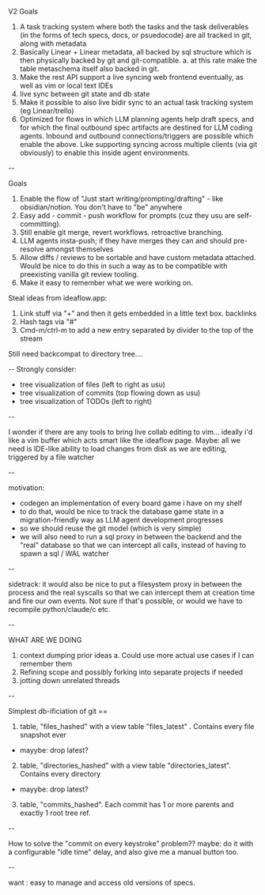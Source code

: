 V2 Goals

1. A task tracking system where both the tasks and the task deliverables (in the forms of tech specs, docs, or psuedocode) are all tracked in git, along with metadata
2. Basically Linear + Linear metadata, all backed by sql structure which is then physically backed by git and git-compatible. 
  a. at this rate make the table metaschema itself also backed in git.
3. Make the rest API support a live syncing web frontend eventually, as well as vim or local text IDEs
4. live sync between git state and db state
5. Make it possible to also live bidir sync to an actual task tracking system (eg Linear/trello)
6. Optimized for flows in which LLM planning agents help draft specs, and for which the final outbound spec artifacts are destined for LLM coding agents.
  Inbound and outbound connections/triggers are possible which enable the above. Like supporting syncing across multiple clients (via git obviously) to enable this inside agent environments.

--



Goals

1. Enable the flow of "Just start writing/prompting/drafting" - like obsidian/notion. You don't have to "be" anywhere
2. Easy add - commit - push workflow for prompts (cuz they usu are self-committing).
3. Still enable git merge, revert workflows. retroactive branching.
4. LLM agents insta-push; if they have merges they can and should pre-resolve amongst themselves
5. Allow diffs / reviews to be sortable and have custom metadata attached. Would be nice to do this in such a way as to be compatible with preexisting vanilla git review tooling.
6. Make it easy to remember what we were working on.

Steal ideas from ideaflow.app:

1. Link stuff via "+" and then it gets embedded in a little text box. backlinks
2. Hash tags via "#"
3. Cmd-m/ctrl-m to add a new entry separated by divider to the top of the stream

Still need backcompat to directory tree....

--
Strongly consider:
* tree visualization of files (left to right as usu)
* tree visualization of commits (top flowing down as usu)
* tree visualization of TODOs (left to right)

--

I wonder if there are any tools to bring live collab editing to vim... ideally i'd like a vim buffer which acts smart like the ideaflow page.
Maybe: all we need is IDE-like ability to load changes from disk as we are editing, triggered by a file watcher


--

motivation:
* codegen an implementation of every board game i have on my shelf
* to do that, would be nice to track the database game state in a migration-friendly way as LLM agent development progresses
* so we should reuse the git model (which is very simple)
* we will also need to run a sql proxy in between the backend and the "real" database so that we can intercept all calls, instead of having to spawn a sql / WAL watcher

--

sidetrack: it would also be nice to put a filesystem proxy in between the process and the real syscalls so that we can intercept them at creation time and fire our own events. Not sure if that's possible, or would we have to recompile python/claude/c etc.

--

WHAT ARE WE DOING
1. context dumping prior ideas
  a. Could use more actual use cases if I can remember them
2. Refining scope and possibly forking into separate projects if needed
3. jotting down unrelated threads


--

Simplest db-ificiation of git ==

1. table, "files_hashed" with a view table "files_latest" . Contains every file snapshot ever
  * mayybe: drop latest?
2. table, "directories_hashed" with a view table "directories_latest". Contains every directory
  * mayybe: drop latest?
3. table, "commits_hashed". Each commit has 1 or more parents and exactly 1 root tree ref.


--

How to solve the "commit on every keystroke" problem?? maybe: do it with a configurable "idle time" delay, and also give me a manual button too.

--

want : easy to manage and access old versions of specs.
